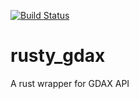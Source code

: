 [![Build Status](https://travis-ci.org/marechaux/rusty_gdax.svg?branch=master)](https://travis-ci.org/marechaux/rusty_gdax)

# rusty_gdax
A rust wrapper for GDAX API
